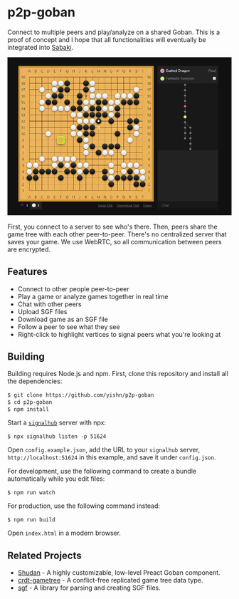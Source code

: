 # p2p-goban

Connect to multiple peers and play/analyze on a shared Goban. This is a proof of concept and I hope that all functionalities will eventually be integrated into [Sabaki](https://github.com/SabakiHQ/Sabaki).

<img src="./screenshot.png" alt="Screenshot" width="700">

First, you connect to a server to see who's there. Then, peers share the game tree with each other peer-to-peer. There's no centralized server that saves your game. We use WebRTC, so all communication between peers are encrypted.

## Features

- Connect to other people peer-to-peer
- Play a game or analyze games together in real time
- Chat with other peers
- Upload SGF files
- Download game as an SGF file
- Follow a peer to see what they see
- Right-click to highlight vertices to signal peers what you're looking at

## Building

Building requires Node.js and npm. First, clone this repository and install all the dependencies:

~~~
$ git clone https://github.com/yishn/p2p-goban
$ cd p2p-goban
$ npm install
~~~

Start a [`signalhub`](https://github.com/mafintosh/signalhub) server with npx:

~~~
$ npx signalhub listen -p 51624
~~~

Open `config.example.json`, add the URL to your `signalhub` server, `http://localhost:51624` in this example, and save it under `config.json`.

For development, use the following command to create a bundle automatically while you edit files:

~~~
$ npm run watch
~~~

For production, use the following command instead:

~~~
$ npm run build
~~~

Open `index.html` in a modern browser.

## Related Projects

- [Shudan](https://github.com/SabakiHQ/Shudan) - A highly customizable, low-level Preact Goban component.
- [crdt-gametree](https://github.com/SabakiHQ/crdt-gametree) - A conflict-free replicated game tree data type.
- [sgf](https://github.com/SabakiHQ/sgf) - A library for parsing and creating SGF files.
